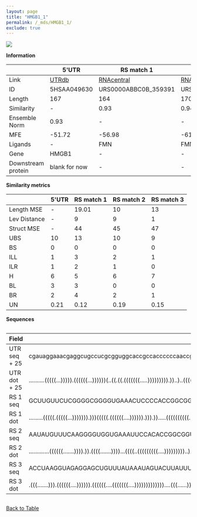 ```yaml
---
layout: page
title: "HMGB1_1"
permalink: /_mds/HMGB1_1/
exclude: true
---
```




![](../../alns_9.28.22/aln_5HSAA049630_0.980.png?raw=true)


**Information**

| | 5'UTR       | RS match 1   | RS match 2  | RS match 3 |
| ---- | ----------- | ----------- | ----------- | ----------- |
| Link | <a href="http://utrdb.ba.itb.cnr.it/getutr/5HSAA049630/1" target="_blank" rel="noopener noreferrer">UTRdb</a>   | <a href="https://rnacentral.org/rna/URS0000ABBC0B/359391" target="_blank" rel="noopener noreferrer">RNAcentral</a>     |<a href="https://rnacentral.org/rna/URS0000D87EC8/244362" target="_blank" rel="noopener noreferrer">RNAcentral</a>  | <a href="https://rnacentral.org/rna/URS0000AB4A2C/508765" target="_blank" rel="noopener noreferrer">RNAcentral</a>   |
| ID | 5HSAA049630     | URS0000ABBC0B_359391     | URS0000D87EC8_244362     | URS0000AB4A2C_508765     |
| Length | 167     |  164    | 170   |  168    |
| Similarity | - | 0.93 | 0.94 | 0.95 |
| Ensemble Norm | 0.93 | - | - | - |
| MFE | -51.72 | -56.98 | -61.63 | -30.80 |
| Ligands | - | FMN | FMN | lysine |
| Gene | HMGB1 | - | - | - |
| Downstream protein | blank for now    |    -    | -  | - |


**Similarity metrics**

| | 5'UTR       | RS match 1   | RS match 2  | RS match 3 |
| ---- | ----------- | ----------- | ----------- | ----------- |
| Length MSE | - | 19.01 | 10 | 13 |
| Lev Distance | - | 9 | 9 | 1 |
| Struct MSE | - | 44 | 45 | 47 |
| UBS| 10 | 13 | 10 | 9 |
| BS | 0 | 0 | 0 | 0 |
| ILL | 1 | 3 | 2 | 1 |
| ILR | 1 | 2 | 1 | 0 |
| H | 6 | 5 | 6 | 7 |
| BL | 3 | 3 | 0 | 0 |
| BR | 2 | 4 | 2 | 1 |
| UN | 0.21 | 0.12 | 0.19 | 0.15 |

**Sequences**


<div style="overflow-x:auto;">

<table>
<colgroup>
<col width="30%" />
<col width="70%" />
</colgroup>
<thead>
<tr class="header">
<th>Field</th>
<th>Description</th>
</tr>
</thead>
<tbody>
<tr>
<td markdown="span">UTR seq + 25 </td>
<td markdown="span"> cgauaggaaacgaggcugccucgcgguggcaccgccaccccccaaccggguuccgagcaccggagcuggcugcugcucccucuuuggagcaaaguuuuaugcaaagaggguguuuuuugaaacuuucgaaaaauaacuaaacATGGGCAAAGGAGATCCTAAGAAGC </td>
</tr>
<tr>
<td markdown="span">UTR dot + 25  </td>
<td markdown="span"> ..........(((((...))))).((((((...))))))(..((.((.(((((((.....))))))))).))..)..(((((((((.(...........).)))))))))(((((((((((...)))))))))))...............(((....))).......
</td>
</tr>


<tr>
<td markdown="span">RS 1 seq </td>
<td markdown="span"> GCUUGUUCUCGGGGCGGGGUGAAACUCCCCACCGGCGGUAUGAAAAGCAAUUUUCAAGCCCGCGAGCGCCUGAAAUGGAAGCCGAUUCGCAUGCCAUUUCAGGGUCAGCAGAUCCGGUGAGAUGCCGGAGCCGACGGUUAAAGUCCGGAUGGAAGAGAGCGAAU
</td>
</tr>


<tr>
<td markdown="span">RS 1 dot </td>
<td markdown="span"> .........(((((.(((((...))))))).)))(((((.((((((....)))))).))).)).....((((((((((..((......))...))))))))))(((.((...((((((.....)))))))).))).(((....(((....)))....)))....
</td>
</tr>


<tr>
<td markdown="span">RS 2 seq </td>
<td markdown="span"> AAUAUGUUUCAAGGGGUGGUGAAAUUCCACACCGGCGGUAAAAGUCCGCAAACUCGAAGCAGUGCCGAACACGGCGCUGUGACAGAGCCGAAUCGGUGAAAUUCCGAUACCGACGGUUGGGUCUGAUCUUUUCGGUCGGAUCCAGAUAGUCCGGAUGGAAGAAACGACAG
</td>
</tr>


<tr>
<td markdown="span">RS 2 dot </td>
<td markdown="span"> .............((((((.......)))).)).((((.......))))...((((..(((((((((....)))))))))..).)))(((..((((((.........)))))))))((((((((((((.....))))))))))))....(((....)))...........
</td>
</tr>


<tr>
<td markdown="span">RS 3 seq </td>
<td markdown="span"> ACCUAAGGUAGAGGAGCUGUUUAUAAAUAGUACUUAUUUAAGAGUUGGCAAACGUUGAUUAAUAAGGAAAGGUAUGAUGGCCGAAGAAAUAAAUCAAGCAAAAAUUUAUUUCUGGGUAUGUAUAGAACAUAUGCAUAACUGUCACGAAAGUGGGGAGCUACAAGGAUU
</td>
</tr>


<tr>
<td markdown="span">RS 3 dot </td>
<td markdown="span"> .(((.......))).((((((....)))))).((((((....(((((((....)))))))))))))....(((......)))..((((((((((.........)))))))))).((((((((((.....)))))))).)).........((((....)))).......
</td>
</tr>

</tbody>
</table>


</div>


[Back to Table](../../display)
